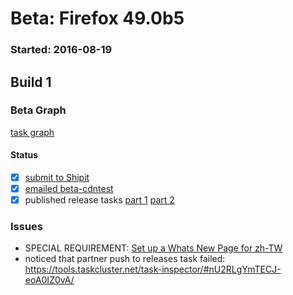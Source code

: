 # Beta: Firefox 49.0b5

### Started: 2016-08-19

## Build 1

### Beta Graph
[task graph](https://tools.taskcluster.net/task-group-inspector/#17Yj4-b7Sfu9vq8eBaa31A)


#### Status
- [x] [submit to Shipit](https://wiki.mozilla.org/Release:Release_Automation_on_Mercurial:Starting_a_Release#Submit_to_Ship_It)
- [x] [emailed beta-cdntest](../how-tos/relpro.md#1-email-drivers-re-release-live-on-test-channel)
- [x] published release tasks [part 1](../how-tos/relpro.md#3-publish-release) [part 2](../how-tos/relpro.md#4-post-release-step)

### Issues
- SPECIAL REQUIREMENT: [Set up a Whats New Page for zh-TW](https://bugzilla.mozilla.org/show_bug.cgi?id=1292637)
- noticed that partner push to releases task failed: https://tools.taskcluster.net/task-inspector/#nU2RLgYmTECJ-eoA0IZ0vA/


